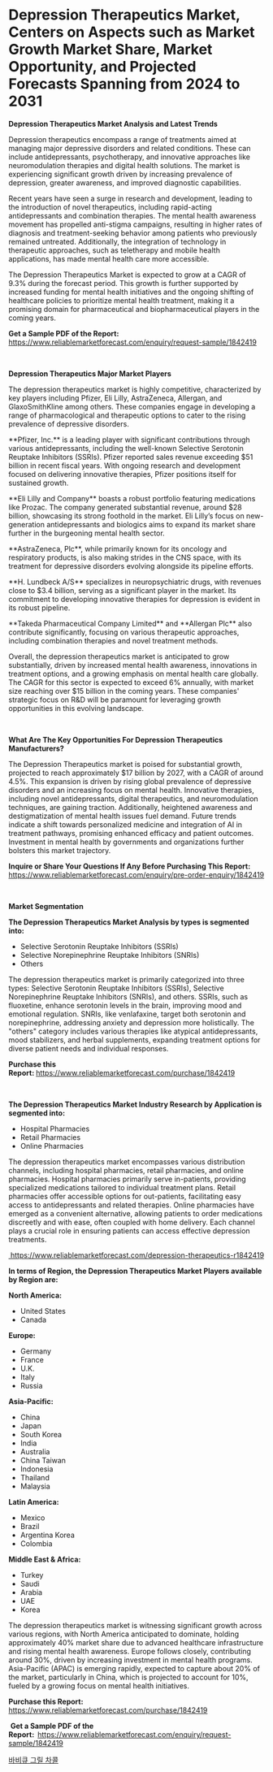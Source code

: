 <p><h1>Depression Therapeutics Market, Centers on Aspects such as Market Growth Market Share, Market Opportunity, and Projected Forecasts Spanning from 2024 to 2031</h1></p><p><strong>Depression Therapeutics Market Analysis and Latest Trends</strong></p>
<p><p>Depression therapeutics encompass a range of treatments aimed at managing major depressive disorders and related conditions. These can include antidepressants, psychotherapy, and innovative approaches like neuromodulation therapies and digital health solutions. The market is experiencing significant growth driven by increasing prevalence of depression, greater awareness, and improved diagnostic capabilities.</p><p>Recent years have seen a surge in research and development, leading to the introduction of novel therapeutics, including rapid-acting antidepressants and combination therapies. The mental health awareness movement has propelled anti-stigma campaigns, resulting in higher rates of diagnosis and treatment-seeking behavior among patients who previously remained untreated. Additionally, the integration of technology in therapeutic approaches, such as teletherapy and mobile health applications, has made mental health care more accessible.</p><p>The Depression Therapeutics Market is expected to grow at a CAGR of 9.3% during the forecast period. This growth is further supported by increased funding for mental health initiatives and the ongoing shifting of healthcare policies to prioritize mental health treatment, making it a promising domain for pharmaceutical and biopharmaceutical players in the coming years.</p></p>
<p><strong>Get a Sample PDF of the Report:&nbsp;</strong> <a href="https://www.reliablemarketforecast.com/enquiry/request-sample/1842419?utm_campaign=1080&utm_medium=2&utm_source=Github&utm_content=ia&utm_term=01012025&utm_id=depression-therapeutics">https://www.reliablemarketforecast.com/enquiry/request-sample/1842419</a></p>
<p>&nbsp;</p>
<p><strong>Depression Therapeutics Major Market Players</strong></p>
<p><p>The depression therapeutics market is highly competitive, characterized by key players including Pfizer, Eli Lilly, AstraZeneca, Allergan, and GlaxoSmithKline among others. These companies engage in developing a range of pharmacological and therapeutic options to cater to the rising prevalence of depressive disorders.</p><p>**Pfizer, Inc.** is a leading player with significant contributions through various antidepressants, including the well-known Selective Serotonin Reuptake Inhibitors (SSRIs). Pfizer reported sales revenue exceeding $51 billion in recent fiscal years. With ongoing research and development focused on delivering innovative therapies, Pfizer positions itself for sustained growth.</p><p>**Eli Lilly and Company** boasts a robust portfolio featuring medications like Prozac. The company generated substantial revenue, around $28 billion, showcasing its strong foothold in the market. Eli Lilly’s focus on new-generation antidepressants and biologics aims to expand its market share further in the burgeoning mental health sector.</p><p>**AstraZeneca, Plc**, while primarily known for its oncology and respiratory products, is also making strides in the CNS space, with its treatment for depressive disorders evolving alongside its pipeline efforts. </p><p>**H. Lundbeck A/S** specializes in neuropsychiatric drugs, with revenues close to $3.4 billion, serving as a significant player in the market. Its commitment to developing innovative therapies for depression is evident in its robust pipeline.</p><p>**Takeda Pharmaceutical Company Limited** and **Allergan Plc** also contribute significantly, focusing on various therapeutic approaches, including combination therapies and novel treatment methods.</p><p>Overall, the depression therapeutics market is anticipated to grow substantially, driven by increased mental health awareness, innovations in treatment options, and a growing emphasis on mental health care globally. The CAGR for this sector is expected to exceed 6% annually, with market size reaching over $15 billion in the coming years. These companies' strategic focus on R&D will be paramount for leveraging growth opportunities in this evolving landscape.</p></p>
<p>&nbsp;</p>
<p><strong>What Are The Key Opportunities For Depression Therapeutics Manufacturers?</strong></p>
<p><p>The Depression Therapeutics market is poised for substantial growth, projected to reach approximately $17 billion by 2027, with a CAGR of around 4.5%. This expansion is driven by rising global prevalence of depressive disorders and an increasing focus on mental health. Innovative therapies, including novel antidepressants, digital therapeutics, and neuromodulation techniques, are gaining traction. Additionally, heightened awareness and destigmatization of mental health issues fuel demand. Future trends indicate a shift towards personalized medicine and integration of AI in treatment pathways, promising enhanced efficacy and patient outcomes. Investment in mental health by governments and organizations further bolsters this market trajectory.</p></p>
<p><strong>Inquire or Share Your Questions If Any Before Purchasing This Report:</strong> <a href="https://www.reliablemarketforecast.com/enquiry/pre-order-enquiry/1842419?utm_campaign=1080&utm_medium=2&utm_source=Github&utm_content=ia&utm_term=01012025&utm_id=depression-therapeutics">https://www.reliablemarketforecast.com/enquiry/pre-order-enquiry/1842419</a></p>
<p>&nbsp;</p>
<p><strong>Market Segmentation</strong></p>
<p><strong>The Depression Therapeutics Market Analysis by types is segmented into:</strong></p>
<p><ul><li>Selective Serotonin Reuptake Inhibitors (SSRIs)</li><li>Selective Norepinephrine Reuptake Inhibitors (SNRIs)</li><li>Others</li></ul></p>
<p><p>The depression therapeutics market is primarily categorized into three types: Selective Serotonin Reuptake Inhibitors (SSRIs), Selective Norepinephrine Reuptake Inhibitors (SNRIs), and others. SSRIs, such as fluoxetine, enhance serotonin levels in the brain, improving mood and emotional regulation. SNRIs, like venlafaxine, target both serotonin and norepinephrine, addressing anxiety and depression more holistically. The "others" category includes various therapies like atypical antidepressants, mood stabilizers, and herbal supplements, expanding treatment options for diverse patient needs and individual responses.</p></p>
<p><strong>Purchase this Report:&nbsp;</strong><a href="https://www.reliablemarketforecast.com/purchase/1842419?utm_campaign=1080&utm_medium=2&utm_source=Github&utm_content=ia&utm_term=01012025&utm_id=depression-therapeutics">https://www.reliablemarketforecast.com/purchase/1842419</a></p>
<p>&nbsp;</p>
<p><strong>The Depression Therapeutics Market Industry Research by Application is segmented into:</strong></p>
<p><ul><li>Hospital Pharmacies</li><li>Retail Pharmacies</li><li>Online Pharmacies</li></ul></p>
<p><p>The depression therapeutics market encompasses various distribution channels, including hospital pharmacies, retail pharmacies, and online pharmacies. Hospital pharmacies primarily serve in-patients, providing specialized medications tailored to individual treatment plans. Retail pharmacies offer accessible options for out-patients, facilitating easy access to antidepressants and related therapies. Online pharmacies have emerged as a convenient alternative, allowing patients to order medications discreetly and with ease, often coupled with home delivery. Each channel plays a crucial role in ensuring patients can access effective depression treatments.</p></p>
<p><a href="https://www.reliablemarketforecast.com/depression-therapeutics-r1842419?utm_campaign=1080&utm_medium=2&utm_source=Github&utm_content=ia&utm_term=01012025&utm_id=depression-therapeutics">&nbsp;https://www.reliablemarketforecast.com/depression-therapeutics-r1842419</a></p>
<p><strong>In terms of Region, the Depression Therapeutics Market Players available by Region are:</strong></p>
<p>
    <p> <strong> North America: </strong>
        <ul>
            <li>United States</li>
            <li>Canada</li>
        </ul>
        </p> 
    <p> <strong> Europe: </strong>
        <ul>
            <li>Germany</li>
            <li>France</li>
            <li>U.K.</li>
            <li>Italy</li>
            <li>Russia</li>
        </ul>
        </p> 
    <p> <strong> Asia-Pacific: </strong>
        <ul>
            <li>China</li>
            <li>Japan</li>
            <li>South Korea</li>
            <li>India</li>
            <li>Australia</li>
            <li>China Taiwan</li>
            <li>Indonesia</li>
            <li>Thailand</li>
            <li>Malaysia</li>
        </ul>
        </p> 
    <p> <strong> Latin America: </strong>
        <ul>
            <li>Mexico</li>
            <li>Brazil</li>
            <li>Argentina Korea</li>
            <li>Colombia</li>
        </ul>
        </p> 
    <p> <strong> Middle East & Africa: </strong>
        <ul>
            <li>Turkey</li>
            <li>Saudi</li>
            <li>Arabia</li>
            <li>UAE</li>
            <li>Korea</li>
        </ul>
    </p>
    </p>
<p><p>The depression therapeutics market is witnessing significant growth across various regions, with North America anticipated to dominate, holding approximately 40% market share due to advanced healthcare infrastructure and rising mental health awareness. Europe follows closely, contributing around 30%, driven by increasing investment in mental health programs. Asia-Pacific (APAC) is emerging rapidly, expected to capture about 20% of the market, particularly in China, which is projected to account for 10%, fueled by a growing focus on mental health initiatives.</p></p>
<p><strong>Purchase this Report: </strong><a href="https://www.reliablemarketforecast.com/purchase/1842419?utm_campaign=1080&utm_medium=2&utm_source=Github&utm_content=ia&utm_term=01012025&utm_id=depression-therapeutics">https://www.reliablemarketforecast.com/purchase/1842419</a></p>
<p>&nbsp;<strong>Get a Sample PDF of the Report:&nbsp;&nbsp;</strong><a href="https://www.reliablemarketforecast.com/enquiry/request-sample/1842419?utm_campaign=1080&utm_medium=2&utm_source=Github&utm_content=ia&utm_term=01012025&utm_id=depression-therapeutics">https://www.reliablemarketforecast.com/enquiry/request-sample/1842419</a></p>
<p><strong></strong></p>
<p><p><a href="https://github.com/sougarounis/Market-Research-Report-List-6/blob/main/523279929709.md?utm_campaign=1080&utm_medium=2&utm_source=Github&utm_content=ia&utm_term=01012025&utm_id=depression-therapeutics">바비큐 그릴 차콜</a></p></p>